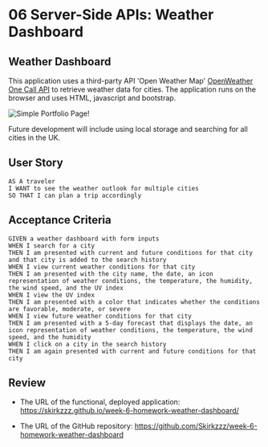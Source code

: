# 06 Server-Side APIs: Weather Dashboard

## Weather Dashboard

This application uses a third-party API 'Open Weather Map' [OpenWeather One Call API](https://openweathermap.org/api/one-call-api) to retrieve weather data for cities. The application runs on the browser and uses HTML, javascript and bootstrap.

![Simple Portfolio Page!](/img/WeatherDashboardPhoto)

Future development will include using local storage and searching for all cities in the UK.

## User Story

```
AS A traveler
I WANT to see the weather outlook for multiple cities
SO THAT I can plan a trip accordingly
```

## Acceptance Criteria

```
GIVEN a weather dashboard with form inputs
WHEN I search for a city
THEN I am presented with current and future conditions for that city and that city is added to the search history
WHEN I view current weather conditions for that city
THEN I am presented with the city name, the date, an icon representation of weather conditions, the temperature, the humidity, the wind speed, and the UV index
WHEN I view the UV index
THEN I am presented with a color that indicates whether the conditions are favorable, moderate, or severe
WHEN I view future weather conditions for that city
THEN I am presented with a 5-day forecast that displays the date, an icon representation of weather conditions, the temperature, the wind speed, and the humidity
WHEN I click on a city in the search history
THEN I am again presented with current and future conditions for that city
```

## Review

- The URL of the functional, deployed application: https://skirkzzz.github.io/week-6-homework-weather-dashboard/

- The URL of the GitHub repository: https://github.com/Skirkzzz/week-6-homework-weather-dashboard
